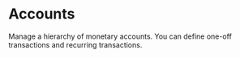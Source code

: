 # Accounts

Manage a hierarchy of monetary accounts. You can define one-off transactions and recurring transactions.

